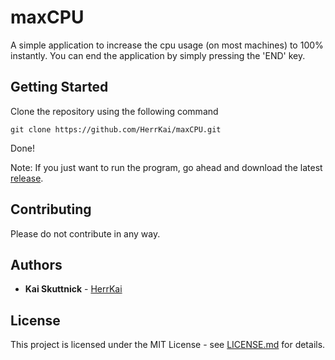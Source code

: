# maxCPU

A simple application to increase the cpu usage (on most machines) to 100% instantly. You can end the application by simply pressing the 'END' key.

## Getting Started

Clone the repository using the following command

`git clone https://github.com/HerrKai/maxCPU.git`

Done!

Note: If you just want to run the program, go ahead and download the latest [release](https://github.com/HerrKai/maxCPU/releases).

## Contributing

Please do not contribute in any way.

## Authors

* **Kai Skuttnick** - [HerrKai](https://github.com/HerrKai)

## License

This project is licensed under the MIT License - see [LICENSE.md](LICENSE.md) for details.
